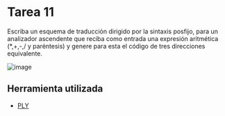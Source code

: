 # Tarea 11

Escriba un esquema de traducción dirigido por la sintaxis posfijo, para un analizador ascendente que reciba como entrada una expresión aritmética (*,+,-,/ y paréntesis) y genere para esta el código de tres direcciones equivalente.

![image](https://user-images.githubusercontent.com/30850990/91675598-2dd6d900-eafa-11ea-8557-781f10a835e2.png)

## Herramienta utilizada 
* [PLY](https://www.dabeaz.com/ply/ply.html)  